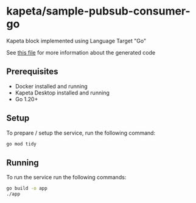 # kapeta/sample-pubsub-consumer-go

Kapeta block implemented using Language Target "Go"

See [this file](src/kapeta.md) for more information about the generated code

## Prerequisites
- Docker installed and running
- Kapeta Desktop installed and running
- Go 1.20+

## Setup

To prepare / setup the service, run the following command:
```bash
go mod tidy
```

## Running
To run the service run the following commands:
```bash
go build -o app
./app
```